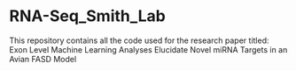 # RNA-Seq_Smith_Lab
This repository contains all the code used for the research paper titled: Exon Level Machine Learning Analyses Elucidate Novel miRNA Targets in an Avian FASD Model
